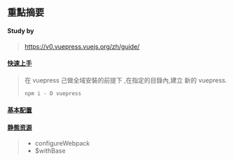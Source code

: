 ## 重點摘要
#### Study by
> https://v0.vuepress.vuejs.org/zh/guide/

#### [快速上手](https://v0.vuepress.vuejs.org/zh/guide/getting-started.html#%E5%85%A8%E5%B1%80%E5%AE%89%E8%A3%85)
> 在 vuepress 己做全域安裝的前提下 ,在指定的目錄內,建立 新的 vuepress. 
> ```bash
> npm i - D vuepress
> ```

#### [基本配置](https://v0.vuepress.vuejs.org/zh/guide/basic-config.html#%E9%85%8D%E7%BD%AE%E6%96%87%E4%BB%B6)

#### [静態资源](https://v0.vuepress.vuejs.org/zh/guide/assets.html#%E7%9B%B8%E5%AF%B9%E8%B7%AF%E5%BE%84)
> - configureWebpack
> - $withBase

#### []()
